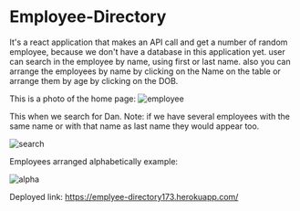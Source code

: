 # Employee-Directory



It's a react application that makes an API call and get a number of random employee,
because we don't have a database in this application yet.
user can search in the employee by name, using first or last name.
also you can arrange the employees by name by clicking on the Name on the table or arrange them  by  age by clicking on the DOB.

This is a photo of the home page:
![employee](https://user-images.githubusercontent.com/55872249/78516222-31408f80-77fc-11ea-91f1-e922ec152d71.png)

This when we search for Dan.
Note: if we have several employees with the same name or with that name as last name they would appear too.

![search](https://user-images.githubusercontent.com/55872249/78516226-343b8000-77fc-11ea-8d1e-7f124eb702c2.png)

Employees arranged alphabetically example:

![alpha](https://user-images.githubusercontent.com/55872249/78516232-369dda00-77fc-11ea-959d-7d938d41b188.png)


Deployed link: https://emplyee-directory173.herokuapp.com/
